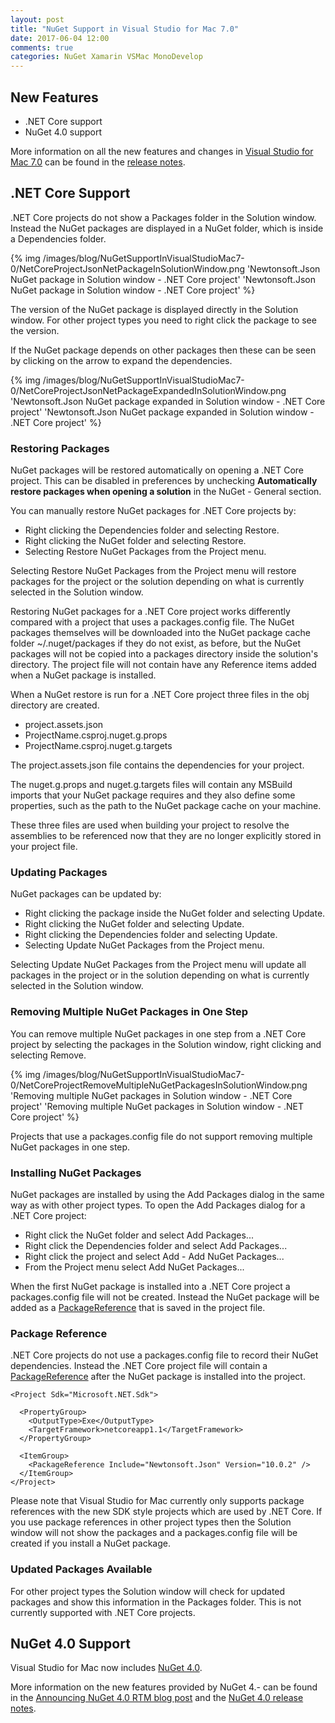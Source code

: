 ```yaml
---
layout: post
title: "NuGet Support in Visual Studio for Mac 7.0"
date: 2017-06-04 12:00
comments: true
categories: NuGet Xamarin VSMac MonoDevelop
---
```


## New Features

   * .NET Core support
   * NuGet 4.0 support

More information on all the new features and changes in [Visual Studio for Mac 7.0](https://www.visualstudio.com/vs/visual-studio-mac/) can be found in the [release notes](https://www.visualstudio.com/en-us/news/releasenotes/vs2017-mac-relnotes).

## .NET Core Support

.NET Core projects do not show a Packages folder in the Solution window. Instead the NuGet packages are displayed in a NuGet folder, which is inside a Dependencies folder.

{% img /images/blog/NuGetSupportInVisualStudioMac7-0/NetCoreProjectJsonNetPackageInSolutionWindow.png 'Newtonsoft.Json NuGet package in Solution window - .NET Core project' 'Newtonsoft.Json NuGet package in Solution window - .NET Core project' %}

The version of the NuGet package is displayed directly in the Solution window. For other project types you need to right click the package to see the version.

If the NuGet package depends on other packages then these can be seen by clicking on the arrow to expand the dependencies.

{% img /images/blog/NuGetSupportInVisualStudioMac7-0/NetCoreProjectJsonNetPackageExpandedInSolutionWindow.png 'Newtonsoft.Json NuGet package expanded in Solution window - .NET Core project' 'Newtonsoft.Json NuGet package expanded in Solution window - .NET Core project' %}

### Restoring Packages

NuGet packages will be restored automatically on opening a .NET Core project. This can be disabled in preferences by unchecking **Automatically restore packages when opening a solution** in the NuGet - General section.

You can manually restore NuGet packages for .NET Core projects by:

  * Right clicking the Dependencies folder and selecting Restore.
  * Right clicking the NuGet folder and selecting Restore.
  * Selecting Restore NuGet Packages from the Project menu.

Selecting Restore NuGet Packages from the Project menu will restore packages for the project or the solution depending on what is currently selected in the Solution window.

Restoring NuGet packages for a .NET Core project works differently compared with a project that uses a packages.config file. The NuGet packages themselves will be downloaded into the NuGet package cache folder ~/.nuget/packages if they do not exist, as before, but the NuGet packages will not be copied into a packages directory inside the solution's directory. The project file will not contain have any Reference items added when a NuGet package is installed.

When a NuGet restore is run for a .NET Core project three files in the obj directory are created.

  * project.assets.json
  * ProjectName.csproj.nuget.g.props
  * ProjectName.csproj.nuget.g.targets

The project.assets.json file contains the dependencies for your project.

The nuget.g.props and nuget.g.targets files will contain any MSBuild imports that your NuGet package requires and they also define some properties, such as the path to the NuGet package cache on your machine.

These three files are used when building your project to resolve the assemblies to be referenced now that they are no longer explicitly stored in your project file.

### Updating Packages

NuGet packages can be updated by:

  * Right clicking the package inside the NuGet folder and selecting Update.
  * Right clicking the NuGet folder and selecting Update.
  * Right clicking the Dependencies folder and selecting Update.
  * Selecting Update NuGet Packages from the Project menu.

Selecting Update NuGet Packages from the Project menu will update all packages in the project or in the solution depending on what is currently selected in the Solution window.

### Removing Multiple NuGet Packages in One Step

You can remove multiple NuGet packages in one step from a .NET Core project by selecting the packages in the Solution window, right clicking and selecting Remove.

{% img /images/blog/NuGetSupportInVisualStudioMac7-0/NetCoreProjectRemoveMultipleNuGetPackagesInSolutionWindow.png 'Removing multiple NuGet packages in Solution window - .NET Core project' 'Removing multiple NuGet packages in Solution window - .NET Core project' %}

Projects that use a packages.config file do not support removing multiple NuGet packages in one step.

### Installing NuGet Packages

NuGet packages are installed by using the Add Packages dialog in the same way as with other project types. To open the Add Packages dialog for a .NET Core project:

  * Right click the NuGet folder and select Add Packages...
  * Right click the Dependencies folder and select Add Packages...
  * Right click the project and select Add - Add NuGet Packages...
  * From the Project menu select Add NuGet Packages...

When the first NuGet package is installed into a .NET Core project a packages.config file will not be created. Instead the NuGet package will be added as a [PackageReference](https://docs.microsoft.com/en-us/nuget/consume-packages/package-references-in-project-files) that is saved in the project file.

### Package Reference

.NET Core projects do not use a packages.config file to record their NuGet dependencies. Instead the .NET Core project file will contain a [PackageReference](https://docs.microsoft.com/en-us/nuget/consume-packages/package-references-in-project-files) after the NuGet package is installed into the project.

```
<Project Sdk="Microsoft.NET.Sdk">

  <PropertyGroup>
    <OutputType>Exe</OutputType>
    <TargetFramework>netcoreapp1.1</TargetFramework>
  </PropertyGroup>

  <ItemGroup>
    <PackageReference Include="Newtonsoft.Json" Version="10.0.2" />
  </ItemGroup>
</Project>
```

Please note that Visual Studio for Mac currently only supports package references with the new SDK style projects which are used by .NET Core. If you use package references in other project types then the Solution window will not show the packages and a packages.config file will be created if you install a NuGet package.

### Updated Packages Available

For other project types the Solution window will check for updated packages and show this information in the Packages folder. This is not currently supported with .NET Core projects.

## NuGet 4.0 Support

Visual Studio for Mac now includes [NuGet 4.0](https://docs.microsoft.com/en-us/nuget/release-notes/nuget-4.0-rtm).

More information on the new features provided by NuGet 4.- can be found in the [Announcing NuGet 4.0 RTM blog post](http://blog.nuget.org/20170308/Announcing-NuGet-4.0-RTM.html) and the [NuGet 4.0 release notes](https://docs.microsoft.com/en-us/nuget/release-notes/nuget-4.0-rtm).


